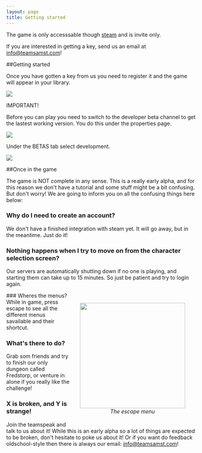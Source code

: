 ```yaml
---
layout: page
title: Getting started
---
```


The game is only accesssable though [steam](https://store.steampowered.com/) and is invite only.

If you are interested in getting a key, send us an email at [info@teamsamst.com](mailto://info@teamsamst.com)!

##Getting started

Once you have gotten a key from us you need to register it and the game will appear in your library. 

<a href="/images/getting-started/steam1.png" class="image-link"><img class="full" src="/images/getting-started/steam1.png" /></a>

IMPORTANT!

Before you can play you need to switch to the developer beta channel to get the lastest working version. You do this under the properties page.

<a href="/images/getting-started/steam2.png" class="image-link"><img class="full" src="/images/getting-started/steam2.png" /></a>

Under the BETAS tab select development.

<a href="/images/getting-started/steam3.png" class="image-link"><img class="full" src="/images/getting-started/steam3.png" /></a>



##Once in the game

The game is NOT complete in any sense. This is a really early alpha, and for this reason we don't have a tutorial and some stuff might be a bit confusing. But don't worry! We are going to inform you on all the confusing things here below:

### Why do I need to create an account?
We don't have a finished integration with steam yet. It will go away, but in the meantime. Just do it!

### Nothing happens when I try to move on from the character selection screen?
Our servers are automatically shutting down if no one is playing, and starting them can take up to 15 minutes. So just be patient and try to login again.

<div style="float: right; text-align: center; margin: 2em">
	<a href="/images/getting-started/valhalla1.png" class="image-link"><img style="width:20em; margin: 0;" src="/images/getting-started/valhalla1.png" /></a>
	<br />
	<i>The escape menu</i>
</div>
### Wheres the menus?
While in game, press escape to see all the different menus savailable and their shortcut.


### What's there to do?
Grab som friends and try to finish our only dungeon called Fredstorp, or venture in alone if you really like the challenge! 

### X is broken, and Y is strange!
Join the teamspeak and talk to us about it! While this is an early alpha so a lot of things are expected to be broken, don't hesitate to poke us about it! Or if you want do feedback oldschool-style then there is always our email: [info@teamsamst.com](mailto://info@teamsamst.com)!

